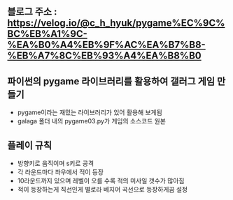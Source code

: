 ## 블로그 주소 : https://velog.io/@c_h_hyuk/pygame%EC%9C%BC%EB%A1%9C-%EA%B0%A4%EB%9F%AC%EA%B7%B8-%EB%A7%8C%EB%93%A4%EA%B8%B0

## 파이썬의 pygame 라이브러리를 활용하여 갤러그 게임 만들기
 - pygame이라는 재밌는 라이브러리가 있어 활용해 보게됨
 - galaga 폴더 내의 pygame03.py가 게임의 소스코드 원본

## 플레이 규칙
 - 방향키로 움직이며 s키로 공격
 - 각 라운드마다 좌우에서 적이 등장
 - 10라운드까지 있으며 레벨이 오를 수록 적의 미사일 갯수가 많아짐
 - 적이 등장하는게 직선인게 별로라 베지어 곡선으로 등장하게끔 설정
